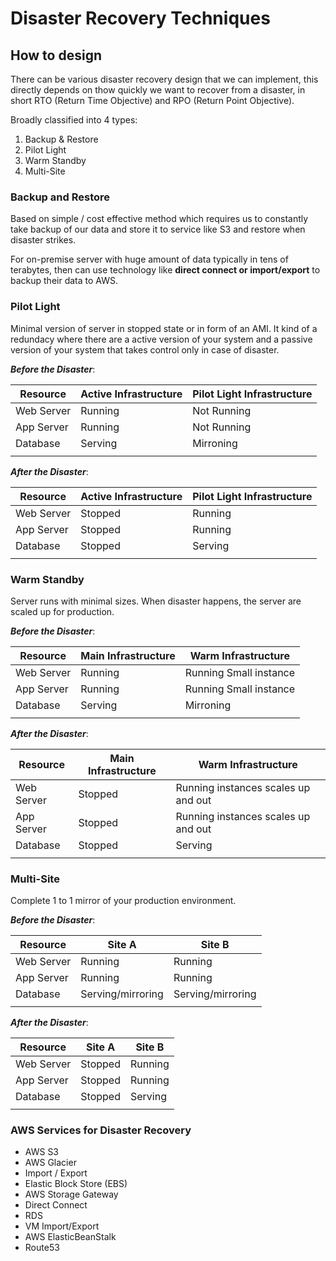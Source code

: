 # Disaster Recovery Techniques

## How to design

There can be various disaster recovery design that we can implement, this directly depends on thow quickly we want to recover from a disaster, in short RTO (Return Time Objective) and RPO (Return Point Objective).

Broadly classified into 4 types:

1. Backup & Restore
2. Pilot Light
3. Warm Standby
4. Multi-Site

### Backup and Restore

Based on simple / cost effective method which requires us to constantly take backup of our data and store it to service like S3 and restore when disaster strikes.

For on-premise server with huge amount of data typically in tens of terabytes, then can use technology like **direct connect or import/export** to backup their data to AWS.

### Pilot Light

Minimal version of server in stopped state or in form of an AMI. It kind of a redundacy where there are a active version of your system and a passive version of your system that takes control only in case of disaster.

_**Before the Disaster**_:

| Resource | Active Infrastructure | Pilot Light Infrastructure|
|--- | --- | --- |
| Web Server | Running | Not Running |
| App Server | Running | Not Running |
| Database | Serving | Mirroning |
| |  |  |

_**After the Disaster**_:

| Resource | Active Infrastructure | Pilot Light Infrastructure|
|--- | --- | --- |
| Web Server | Stopped | Running |
| App Server | Stopped | Running |
| Database | Stopped | Serving |
| |  |  |

### Warm Standby

Server runs with minimal sizes.
When disaster happens, the server are scaled up for production.

_**Before the Disaster**_:

| Resource | Main Infrastructure | Warm Infrastructure|
|--- | --- | --- |
| Web Server | Running | Running Small instance |
| App Server | Running | Running Small instance|
| Database | Serving | Mirroning |
| |  |  |

_**After the Disaster**_:

| Resource | Main Infrastructure | Warm Infrastructure|
|--- | --- | --- |
| Web Server | Stopped | Running instances scales up and out|
| App Server | Stopped | Running instances scales up and out|
| Database | Stopped | Serving |
| |  |  |

### Multi-Site

Complete 1 to 1 mirror of your production environment.

_**Before the Disaster**_:

| Resource | Site A | Site B|
|--- | --- | --- |
| Web Server | Running | Running |
| App Server | Running | Running |
| Database | Serving/mirroring | Serving/mirroring |
| |  |  |

_**After the Disaster**_:

| Resource | Site A | Site B|
|--- | --- | --- |
| Web Server | Stopped | Running |
| App Server | Stopped | Running |
| Database | Stopped | Serving |
| |  |  |

### AWS Services for Disaster Recovery

- AWS S3
- AWS Glacier
- Import / Export
- Elastic Block Store (EBS)
- AWS Storage Gateway
- Direct Connect
- RDS
- VM Import/Export
- AWS ElasticBeanStalk
- Route53